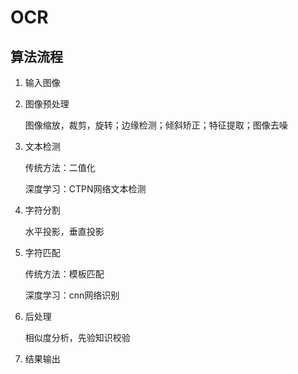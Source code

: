 # OCR

## 算法流程

 1. 输入图像

 2. 图像预处理

    图像缩放，裁剪，旋转；边缘检测；倾斜矫正；特征提取；图像去噪

 3. 文本检测

    传统方法：二值化

    深度学习：CTPN网络文本检测

 4. 字符分割

    水平投影，垂直投影

 5. 字符匹配

    传统方法：模板匹配

    深度学习：cnn网络识别

 6. 后处理

    相似度分析，先验知识校验

 7. 结果输出